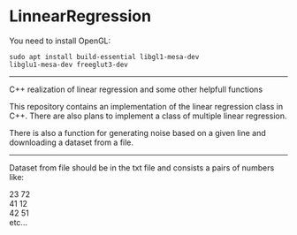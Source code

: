 # LinnearRegression

You need to install OpenGL:

<code>sudo apt install build-essential libgl1-mesa-dev libglu1-mesa-dev freeglut3-dev</code>
_______
C++ realization of linear regression and some other helpfull functions

This repository contains an implementation of the linear regression class in C++. There are also plans to implement a class of multiple linear regression.

There is also a function for generating noise based on a given line and downloading a dataset from a file.

***

Dataset from file should be in the txt file and consists a pairs of numbers like:

23 72 <br>
41 12 <br>
42 51 <br>
etc...
